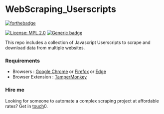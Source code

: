 # WebScraping_Userscripts

[![forthebadge](https://forthebadge.com/images/badges/made-with-javascript.svg)](https://forthebadge.com)

[![License: MPL 2.0](https://img.shields.io/badge/License-MPL%202.0-brightgreen.svg)](https://opensource.org/licenses/MPL-2.0) [![Generic badge](https://img.shields.io/badge/HIRE-ME-brightgreen.svg)](https://www.upwork.com/o/profiles/users/~01839791ddb1ede3fa/)

This repo includes a collection of Javascript Userscripts to scrape and download data from multiple websites.


### Requirements
  - Browsers : [Google Chrome](https://www.google.com/chrome/) or [Firefox](https://www.firefox.com/) or [Edge](https://www.microsoft.com/en-us/edge?form=MA13DE&OCID=MA13DE)
  - Browser Extension : [TamperMonkey](https://www.tampermonkey.net/)


### Hire me
Looking for someone to automate a complex scraping project at affordable rates? Get in [touch](https://www.upwork.com/o/profiles/users/~01839791ddb1ede3fa/)0.

